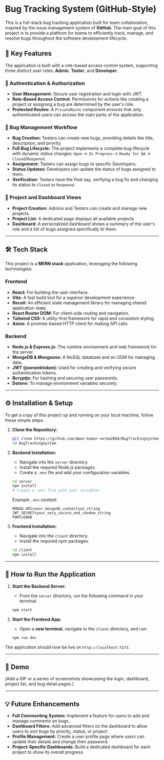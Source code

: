 

# Bug Tracking System (GitHub-Style)

This is a full-stack bug tracking application built for team collaboration, inspired by the issue management system of **GitHub**. The main goal of this project is to provide a platform for teams to efficiently track, manage, and resolve bugs throughout the software development lifecycle.



## 🚀 Key Features

The application is built with a role-based access control system, supporting three distinct user roles: **Admin**, **Tester**, and **Developer**.

### 🔐 Authentication & Authorization

  * **User Management:** Secure user registration and login with JWT.
  * **Role-Based Access Control:** Permissions for actions like creating a project or assigning a bug are determined by the user's role.
  * **Protected Routes:** A `PrivateRoute` component ensures that only authenticated users can access the main parts of the application.

### 🐞 Bug Management Workflow

  * **Bug Creation:** Testers can create new bugs, providing details like title, description, and priority.
  * **Full Bug Lifecycle:** The project implements a complete bug lifecycle with dynamic status changes: `Open` -\> `In Progress` -\> `Ready for QA` -\> `Closed`/`Reopened`.
  * **Assignment:** Testers can assign bugs to specific Developers.
  * **Status Updates:** Developers can update the status of bugs assigned to them.
  * **Verification:** Testers have the final say, verifying a bug fix and changing its status to `Closed` or `Reopened`.

### 📂 Project and Dashboard Views

  * **Project Creation:** Admins and Testers can create and manage new projects.
  * **Project List:** A dedicated page displays all available projects.
  * **Dashboard:** A personalized dashboard shows a summary of the user's role and a list of bugs assigned specifically to them.

-----

## 🛠️ Tech Stack

This project is a **MERN stack** application, leveraging the following technologies:

### Frontend

  * **React:** For building the user interface.
  * **Vite:** A fast build tool for a superior development experience.
  * **Recoil:** An efficient state management library for managing shared application state.
  * **React Router DOM:** For client-side routing and navigation.
  * **Tailwind CSS:** A utility-first framework for rapid and consistent styling.
  * **Axios:** A promise-based HTTP client for making API calls.

### Backend

  * **Node.js & Express.js:** The runtime environment and web framework for the server.
  * **MongoDB & Mongoose:** A NoSQL database and an ODM for managing data.
  * **JWT (jsonwebtoken):** Used for creating and verifying secure authentication tokens.
  * **Bcryptjs:** For hashing and securing user passwords.
  * **Dotenv:** To manage environment variables securely.

-----

## ⚙️ Installation & Setup

To get a copy of this project up and running on your local machine, follow these simple steps.

1.  **Clone the Repository:**

    ```bash
    git clone https://github.com/Aman-kumar-verma2004/BugTrackingSystem.git
    cd BugTrackingSystem
    ```

2.  **Backend Installation:**

      * Navigate into the `server` directory.
      * Install the required Node.js packages.
      * Create a `.env` file and add your configuration variables.

    <!-- end list -->

    ```bash
    cd server
    npm install
    # Create a .env file with your variables
    ```

    Example `.env` content:

    ```env
    MONGO_URI=your_mongodb_connection_string
    JWT_SECRET=your_very_secure_and_random_string
    PORT=5000
    ```

3.  **Frontend Installation:**

      * Navigate into the `client` directory.
      * Install the required npm packages.

    <!-- end list -->

    ```bash
    cd client
    npm install
    ```

-----

## 🚀 How to Run the Application

1.  **Start the Backend Server:**

      * From the `server` directory, run the following command in your terminal:

    <!-- end list -->

    ```bash
    npm start
    ```

2.  **Start the Frontend App:**

      * Open a **new terminal**, navigate to the `client` directory, and run:

    <!-- end list -->

    ```bash
    npm run dev
    ```

The application should now be live on `http://localhost:5173`.

-----

## 📸 Demo

[Add a GIF or a series of screenshots showcasing the login, dashboard, project list, and bug detail pages.]

-----

## 💡 Future Enhancements

  * **Full Commenting System:** Implement a feature for users to add and manage comments on bugs.
  * **Dashboard Filters:** Add advanced filters on the dashboard to allow users to sort bugs by priority, status, or project.
  * **Profile Management:** Create a user profile page where users can update their details and change their password.
  * **Project-Specific Dashboards:** Build a dedicated dashboard for each project to show its overall progress.
